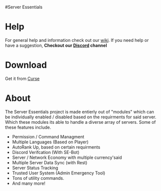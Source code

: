 #Server Essentials

# Help
For general help and information check out our [wiki](https://github.com/Wurmcraft/Server-Essentials/wiki).
If you need help or have a suggestion, **Checkout our [Discord](https://discord.gg/n6RFDUc) channel**

# Download
Get it from [Curse](https://minecraft.curseforge.com/minecraft/mc-mods/server-essentials/)

# About
The Server Essentials project is made entierly out of "modules" which 
can be individually enabled / disabled based on the requirments for said server.
Which these modules its able to handle a diverse array of servers. Some of these
features include.
- Permission / Command Managment
- Multiple Languages (Based on Player)
- AutoRank Up, based on certain requirments
- Discord Verifcation (With SE-Bot)
- Server / Network Economy with multiple currency'said
- Multiple Server Data Sync (with Rest)
- Server Status Tracking
- Trusted User System (Admin Emergency Tool)
- Tons of utility commands.
- And many more!

